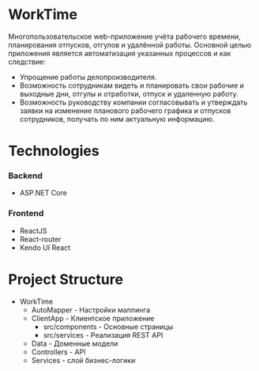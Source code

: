 # WorkTime
Многопользовательское web-приложение учёта рабочего времени, планирования отпусков, отгулов и удалённой работы. 
Основной целью приложения является автоматизация указанных процессов и как следствие:
*	Упрощение работы делопроизводителя.
*	Возможность сотрудникам видеть и планировать свои рабочие и выходные дни, отгулы и отработки, отпуск и удаленную работу.
*	Возможность руководству компании согласовывать и утверждать заявки на изменение планового рабочего графика и отпусков сотрудников, получать по ним актуальную информацию.

# Technologies

### Backend
* ASP.NET Core

### Frontend
* ReactJS
* React-router
* Kendo UI React

# Project Structure
* WorkTime
  * AutoMapper - Настройки маппинга 
  * ClientApp - Клиентское приложение
    * src/components - Основные страницы
    * src/services - Реализация REST API
  * Data - Доменные модели
  * Controllers - API
  * Services - слой бизнес-логики
